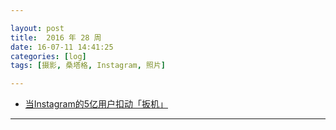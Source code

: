 ```yaml
---

layout: post
title:  2016 年 28 周
date: 16-07-11 14:41:25
categories: [log]
tags: [摄影, 桑塔格, Instagram, 照片]

---
```


- [当Instagram的5亿用户扣动「扳机」](https://dailyio.me/2016-07-09)

---
